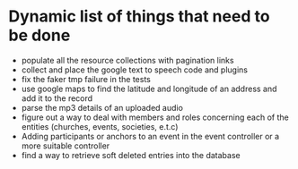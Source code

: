 # Dynamic list of things that need to be done
* populate all the resource collections with pagination links
* collect and place the google text to speech code and plugins
* fix the faker tmp failure in the tests
* use google maps to find the latitude and longitude of an address and add it to the record
* parse the mp3 details of an uploaded audio
* figure out a way to deal with members and roles concerning each of the entities (churches, events, societies, e.t.c)
* Adding participants or anchors to an event in the event controller or a more suitable controller
* find a way to retrieve soft deleted entries into the database
